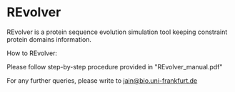 # REvolver

REvolver is a protein sequence evolution simulation tool keeping constraint protein domains information.

How to REvolver:

Please follow step-by-step procedure provided in "REvolver_manual.pdf"

For any further queries, please write to jain@bio.uni-frankfurt.de
